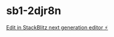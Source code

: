 # sb1-2djr8n

[Edit in StackBlitz next generation editor ⚡️](https://stackblitz.com/~/github.com/Raghu6798/sb1-2djr8n)